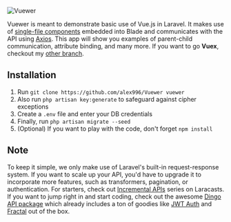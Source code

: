 ![Vuewer](https://user-images.githubusercontent.com/15240969/28244625-3e8cb114-69bd-11e7-8039-f2634e1c94c6.png)

Vuewer is meant to demonstrate basic use of Vue.js in Laravel. It makes use of [single-file components](https://vuejs.org/v2/guide/single-file-components.html) embedded into Blade and communicates with the API using [Axios](https://github.com/mzabriskie/axios). This app will show you examples of parent-child communication, attribute binding, and many more. If you want to go **Vuex**, checkout my [other branch](https://github.com/alex996/Vuewer/tree/vuex).

## Installation

1. Run `git clone https://github.com/alex996/Vuewer vuewer`
2. Also run `php artisan key:generate` to safeguard against cipher exceptions
3. Create a `.env` file and enter your DB credentials
4. Finally, run `php artisan migrate --seed`
5. (Optional) If you want to play with the code, don't forget `npm install`

## Note

To keep it simple, we only make use of Laravel's built-in request-response system. If you want to scale up your API, you'd have to upgrade it to incorporate more features, such as transformers, pagination, or authentication. For starters, check out [Incremental APIs](https://laracasts.com/series/incremental-api-development) series on Laracasts. If you want to jump right in and start coding, check out the awesome [Dingo API package](https://github.com/dingo/api) which already includes a ton of goodies like [JWT Auth](https://github.com/tymondesigns/jwt-auth) and [Fractal](http://fractal.thephpleague.com/) out of the box.
